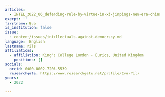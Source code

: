 ```yaml
---
articles:
  - INTEL_2022_06_defending-rule-by-virtue-in-xi-jinpings-new-era-china
exerpt: ''
firstname: Eva
is_institution: false
issue:
  - content/issues/intellectuals-against-democracy.md
language:  English
lastname: Pils
affiliations:
  - affiliation: King's College London - Eurics, United Kingdom
    positions: []
socials:
  orcid: 0000-0002-7208-5539
  researchgate: https://www.researchgate.net/profile/Eva-Pils
years:
  - 2022

---
```


